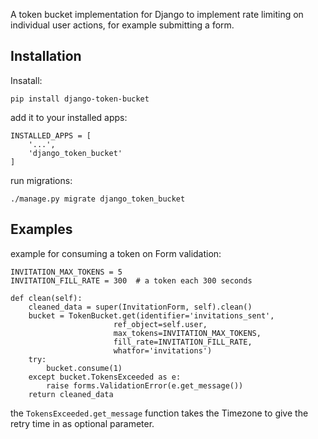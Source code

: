 A token bucket implementation for Django to implement rate limiting
on individual user actions, for example submitting a form.

## Installation


Insatall:

    pip install django-token-bucket

add it to your installed apps:

    INSTALLED_APPS = [
        '...',
        'django_token_bucket'
    ]

run migrations:

    ./manage.py migrate django_token_bucket


## Examples


example for consuming a token on Form validation:

    INVITATION_MAX_TOKENS = 5
    INVITATION_FILL_RATE = 300  # a token each 300 seconds

    def clean(self):
        cleaned_data = super(InvitationForm, self).clean()
        bucket = TokenBucket.get(identifier='invitations_sent',
                           ref_object=self.user,
                           max_tokens=INVITATION_MAX_TOKENS,
                           fill_rate=INVITATION_FILL_RATE,
                           whatfor='invitations')
        try:
            bucket.consume(1)
        except bucket.TokensExceeded as e:
            raise forms.ValidationError(e.get_message())
        return cleaned_data

the `TokensExceeded.get_message` function takes the Timezone to give the retry time in as optional parameter.

